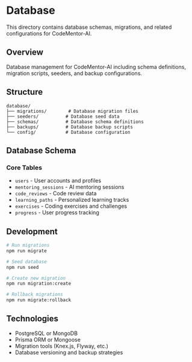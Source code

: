 # Database

This directory contains database schemas, migrations, and related configurations for CodeMentor-AI.

## Overview

Database management for CodeMentor-AI including schema definitions, migration scripts, seeders, and backup configurations.

## Structure

```
database/
├── migrations/        # Database migration files
├── seeders/          # Database seed data
├── schemas/          # Database schema definitions
├── backups/          # Database backup scripts
└── config/           # Database configuration
```

## Database Schema

### Core Tables

- `users` - User accounts and profiles
- `mentoring_sessions` - AI mentoring sessions
- `code_reviews` - Code review data
- `learning_paths` - Personalized learning tracks
- `exercises` - Coding exercises and challenges
- `progress` - User progress tracking

## Development

```bash
# Run migrations
npm run migrate

# Seed database
npm run seed

# Create new migration
npm run migration:create

# Rollback migrations
npm run migrate:rollback
```

## Technologies

- PostgreSQL or MongoDB
- Prisma ORM or Mongoose
- Migration tools (Knex.js, Flyway, etc.)
- Database versioning and backup strategies
